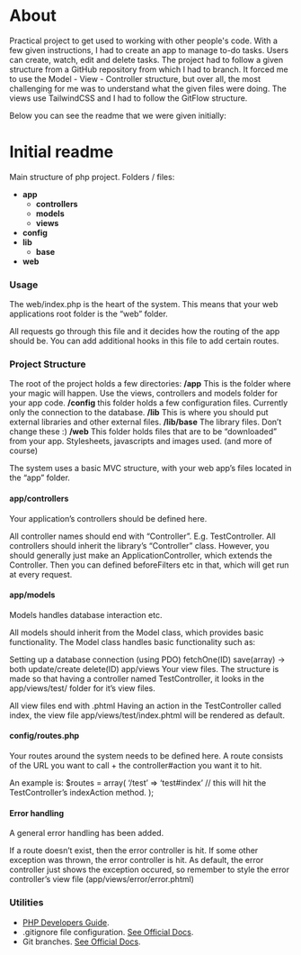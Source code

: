 # About
Practical project to get used to working with other people's code. With a few given instructions, I had to create an app to manage to-do tasks. Users can create, watch, edit and delete tasks. The project had to follow a given structure from a GitHub repository from which I had to branch. It forced me to use the Model - View - Controller structure, but over all, the most challenging for me was to understand what the given files were doing. The views use TailwindCSS and I had to follow the GitFlow structure.

Below you can see the readme that we were given initially:

# Initial readme
Main structure of php project. Folders / files:
- **app**
  - **controllers**
  - **models**
  - **views**
- **config**
- **lib**
  - **base**
- **web**

### Usage

The web/index.php is the heart of the system.
This means that your web applications root folder is the “web” folder.

All requests go through this file and it decides how the routing of the app
should be.
You can add additional hooks in this file to add certain routes.

### Project Structure

The root of the project holds a few directories:
**/app** This is the folder where your magic will happen. Use the views, controllers and models folder for your app code.
**/config** this folder holds a few configuration files. Currently only the connection to the database.
**/lib** This is where you should put external libraries and other external files.
**/lib/base** The library files. Don’t change these :)
**/web** This folder holds files that are to be “downloaded” from your app. Stylesheets, javascripts and images used. (and more of course)

The system uses a basic MVC structure, with your web app’s files located in the
“app” folder.

#### app/controllers
Your application’s controllers should be defined here.

All controller names should end with “Controller”. E.g. TestController.
All controllers should inherit the library’s “Controller” class.
However, you should generally just make an ApplicationController, which extends
the Controller. Then you can defined beforeFilters etc in that, which will get run
at every request.

#### app/models
Models handles database interaction etc.

All models should inherit from the Model class, which provides basic functionality.
The Model class handles basic functionality such as:

Setting up a database connection (using PDO)
fetchOne(ID)
save(array) → both update/create
delete(ID)
app/views
Your view files.
The structure is made so that having a controller named TestController, it looks
in the app/views/test/ folder for it’s view files.

All view files end with .phtml
Having an action in the TestController called index, the view file
app/views/test/index.phtml will be rendered as default.

#### config/routes.php
Your routes around the system needs to be defined here.
A route consists of the URL you want to call + the controller#action you want it
to hit.

An example is:
$routes = array(
‘/test’ => ‘test#index’ // this will hit the TestController’s indexAction method.
);

#### Error handling
A general error handling has been added.

If a route doesn’t exist, then the error controller is hit.
If some other exception was thrown, the error controller is hit.
As default, the error controller just shows the exception occured, so remember
to style the error controller’s view file (app/views/error/error.phtml)


### Utilities
- [PHP Developers Guide](https://www.php.net/manual/en/index.php).
- .gitignore file configuration. [See Official Docs](https://docs.github.com/en/get-started/getting-started-with-git/ignoring-files).
- Git branches. [See Official Docs](https://git-scm.com/book/en/v2/Git-Branching-Branches-in-a-Nutshell).
